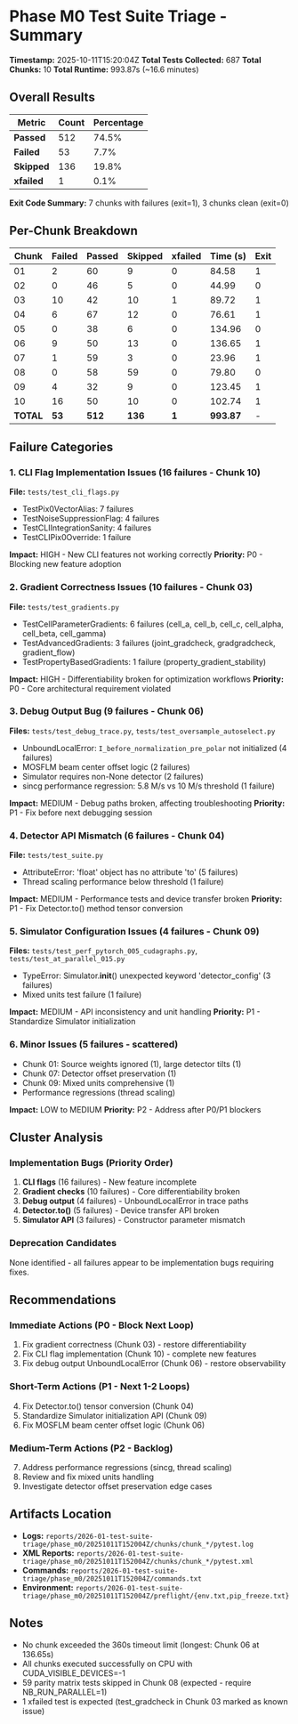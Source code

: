 # Phase M0 Test Suite Triage - Summary

**Timestamp:** 2025-10-11T15:20:04Z
**Total Tests Collected:** 687
**Total Chunks:** 10
**Total Runtime:** 993.87s (~16.6 minutes)

## Overall Results

| Metric | Count | Percentage |
|--------|-------|------------|
| **Passed** | 512 | 74.5% |
| **Failed** | 53 | 7.7% |
| **Skipped** | 136 | 19.8% |
| **xfailed** | 1 | 0.1% |

**Exit Code Summary:** 7 chunks with failures (exit=1), 3 chunks clean (exit=0)

## Per-Chunk Breakdown

| Chunk | Failed | Passed | Skipped | xfailed | Time (s) | Exit |
|-------|--------|--------|---------|---------|----------|------|
| 01 | 2 | 60 | 9 | 0 | 84.58 | 1 |
| 02 | 0 | 46 | 5 | 0 | 44.99 | 0 |
| 03 | 10 | 42 | 10 | 1 | 89.72 | 1 |
| 04 | 6 | 67 | 12 | 0 | 76.61 | 1 |
| 05 | 0 | 38 | 6 | 0 | 134.96 | 0 |
| 06 | 9 | 50 | 13 | 0 | 136.65 | 1 |
| 07 | 1 | 59 | 3 | 0 | 23.96 | 1 |
| 08 | 0 | 58 | 59 | 0 | 79.80 | 0 |
| 09 | 4 | 32 | 9 | 0 | 123.45 | 1 |
| 10 | 16 | 50 | 10 | 0 | 102.74 | 1 |
| **TOTAL** | **53** | **512** | **136** | **1** | **993.87** | - |

## Failure Categories

### 1. CLI Flag Implementation Issues (16 failures - Chunk 10)
**File:** `tests/test_cli_flags.py`
- TestPix0VectorAlias: 7 failures
- TestNoiseSuppressionFlag: 4 failures
- TestCLIIntegrationSanity: 4 failures
- TestCLIPix0Override: 1 failure

**Impact:** HIGH - New CLI features not working correctly
**Priority:** P0 - Blocking new feature adoption

### 2. Gradient Correctness Issues (10 failures - Chunk 03)
**File:** `tests/test_gradients.py`
- TestCellParameterGradients: 6 failures (cell_a, cell_b, cell_c, cell_alpha, cell_beta, cell_gamma)
- TestAdvancedGradients: 3 failures (joint_gradcheck, gradgradcheck, gradient_flow)
- TestPropertyBasedGradients: 1 failure (property_gradient_stability)

**Impact:** HIGH - Differentiability broken for optimization workflows
**Priority:** P0 - Core architectural requirement violated

### 3. Debug Output Bug (9 failures - Chunk 06)
**Files:** `tests/test_debug_trace.py`, `tests/test_oversample_autoselect.py`
- UnboundLocalError: `I_before_normalization_pre_polar` not initialized (4 failures)
- MOSFLM beam center offset logic (2 failures)
- Simulator requires non-None detector (2 failures)
- sincg performance regression: 5.8 M/s vs 10 M/s threshold (1 failure)

**Impact:** MEDIUM - Debug paths broken, affecting troubleshooting
**Priority:** P1 - Fix before next debugging session

### 4. Detector API Mismatch (6 failures - Chunk 04)
**File:** `tests/test_suite.py`
- AttributeError: 'float' object has no attribute 'to' (5 failures)
- Thread scaling performance below threshold (1 failure)

**Impact:** MEDIUM - Performance tests and device transfer broken
**Priority:** P1 - Fix Detector.to() method tensor conversion

### 5. Simulator Configuration Issues (4 failures - Chunk 09)
**Files:** `tests/test_perf_pytorch_005_cudagraphs.py`, `tests/test_at_parallel_015.py`
- TypeError: Simulator.__init__() unexpected keyword 'detector_config' (3 failures)
- Mixed units test failure (1 failure)

**Impact:** MEDIUM - API inconsistency and unit handling
**Priority:** P1 - Standardize Simulator initialization

### 6. Minor Issues (5 failures - scattered)
- Chunk 01: Source weights ignored (1), large detector tilts (1)
- Chunk 07: Detector offset preservation (1)
- Chunk 09: Mixed units comprehensive (1)
- Performance regressions (thread scaling)

**Impact:** LOW to MEDIUM
**Priority:** P2 - Address after P0/P1 blockers

## Cluster Analysis

### Implementation Bugs (Priority Order)
1. **CLI flags** (16 failures) - New feature incomplete
2. **Gradient checks** (10 failures) - Core differentiability broken
3. **Debug output** (4 failures) - UnboundLocalError in trace paths
4. **Detector.to()** (5 failures) - Device transfer API broken
5. **Simulator API** (3 failures) - Constructor parameter mismatch

### Deprecation Candidates
None identified - all failures appear to be implementation bugs requiring fixes.

## Recommendations

### Immediate Actions (P0 - Block Next Loop)
1. Fix gradient correctness (Chunk 03) - restore differentiability
2. Fix CLI flag implementation (Chunk 10) - complete new features
3. Fix debug output UnboundLocalError (Chunk 06) - restore observability

### Short-Term Actions (P1 - Next 1-2 Loops)
4. Fix Detector.to() tensor conversion (Chunk 04)
5. Standardize Simulator initialization API (Chunk 09)
6. Fix MOSFLM beam center offset logic (Chunk 06)

### Medium-Term Actions (P2 - Backlog)
7. Address performance regressions (sincg, thread scaling)
8. Review and fix mixed units handling
9. Investigate detector offset preservation edge cases

## Artifacts Location
- **Logs:** `reports/2026-01-test-suite-triage/phase_m0/20251011T152004Z/chunks/chunk_*/pytest.log`
- **XML Reports:** `reports/2026-01-test-suite-triage/phase_m0/20251011T152004Z/chunks/chunk_*/pytest.xml`
- **Commands:** `reports/2026-01-test-suite-triage/phase_m0/20251011T152004Z/commands.txt`
- **Environment:** `reports/2026-01-test-suite-triage/phase_m0/20251011T152004Z/preflight/{env.txt,pip_freeze.txt}`

## Notes
- No chunk exceeded the 360s timeout limit (longest: Chunk 06 at 136.65s)
- All chunks executed successfully on CPU with CUDA_VISIBLE_DEVICES=-1
- 59 parity matrix tests skipped in Chunk 08 (expected - require NB_RUN_PARALLEL=1)
- 1 xfailed test is expected (test_gradcheck in Chunk 03 marked as known issue)
